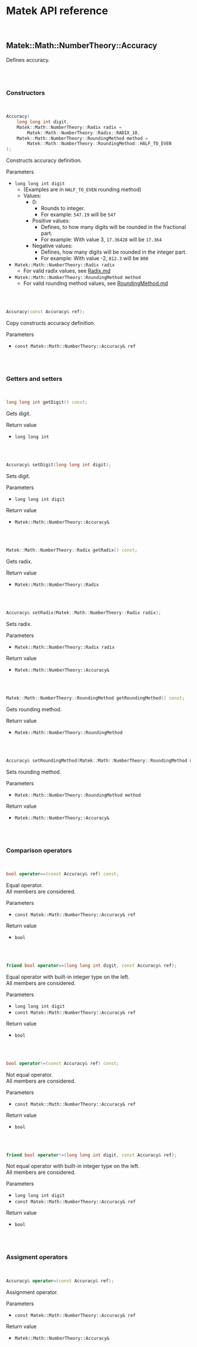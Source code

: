 # Matek API reference

<br/>

## Matek::Math::NumberTheory::Accuracy

Defines accuracy.<br/>

<br/><br/>



### **Constructors**

<br/>

```c++
Accuracy(
	long long int digit,
	Matek::Math::NumberTheory::Radix radix =
		Matek::Math::NumberTheory::Radix::RADIX_10,
	Matek::Math::NumberTheory::RoundingMethod method =
		Matek::Math::NumberTheory::RoundingMethod::HALF_TO_EVEN
);
```

Constructs accuracy definition.

Parameters
- `long long int digit`
	- (Examples are in `HALF_TO_EVEN` rounding method)
	- Values:
		- 0:
			- Rounds to integer.
			- For example: `547.19` will be `547`
		- Positive values:
			- Defines, to how many digits will be rounded in the fractional part.
			- For example: With value 3, `17.36428` will be `17.364`
		- Negative values:
			- Defines, how many digits will be rounded in the integer part.
			- For example: With value -2, `812.3` will be `800`
- `Matek::Math::NumberTheory::Radix radix`
	- For valid radix values, see [Radix.md](https://github.com/attila-papp/matek/blob/v0.1.0/doc/Math/NumberTheory/Radix.md)
- `Matek::Math::NumberTheory::RoundingMethod method`
	- For valid rounding method values, see [RoundingMethod.md](https://github.com/attila-papp/matek/blob/v0.1.0/doc/Math/NumberTheory/RoundingMethod.md)

<br/><br/>



```c++
Accuracy(const Accuracy& ref);
```

Copy constructs accuracy definition.

Parameters
- `const Matek::Math::NumberTheory::Accuracy& ref`

<br/><br/>



### **Getters and setters**

<br/>

```c++
long long int getDigit() const;
```

Gets digit.

Return value
- `long long int`

<br/><br/>



```c++
Accuracy& setDigit(long long int digit);
```

Sets digit.

Parameters
- `long long int digit`

Return value
- `Matek::Math::NumberTheory::Accuracy&`

<br/><br/>



```c++
Matek::Math::NumberTheory::Radix getRadix() const;
```

Gets radix.

Return value
- `Matek::Math::NumberTheory::Radix`

<br/><br/>



```c++
Accuracy& setRadix(Matek::Math::NumberTheory::Radix radix);
```

Sets radix.

Parameters
- `Matek::Math::NumberTheory::Radix radix`

Return value
- `Matek::Math::NumberTheory::Accuracy&`

<br/><br/>



```c++
Matek::Math::NumberTheory::RoundingMethod getRoundingMethod() const;
```

Gets rounding method.

Return value
- `Matek::Math::NumberTheory::RoundingMethod`

<br/><br/>



```c++
Accuracy& setRoundingMethod(Matek::Math::NumberTheory::RoundingMethod method);
```

Sets rounding method.

Parameters
- `Matek::Math::NumberTheory::RoundingMethod method`

Return value
- `Matek::Math::NumberTheory::Accuracy&`

<br/><br/>



### **Comparison operators**

<br/>

```c++
bool operator==(const Accuracy& ref) const;
```

Equal operator.<br/>
All members are considered.

Parameters
- `const Matek::Math::NumberTheory::Accuracy& ref`

Return value
- `bool`

<br/><br/>



```c++
friend bool operator==(long long int digit, const Accuracy& ref);
```

Equal operator with built-in integer type on the left.<br/>
All members are considered.

Parameters
- `long long int digit`
- `const Matek::Math::NumberTheory::Accuracy& ref`

Return value
- `bool`

<br/><br/>



```c++
bool operator!=(const Accuracy& ref) const;
```

Not equal operator.<br/>
All members are considered.

Parameters
- `const Matek::Math::NumberTheory::Accuracy& ref`

Return value
- `bool`

<br/><br/>



```c++
friend bool operator!=(long long int digit, const Accuracy& ref);
```

Not equal operator with built-in integer type on the left.<br/>
All members are considered.

Parameters
- `long long int digit`
- `const Matek::Math::NumberTheory::Accuracy& ref`

Return value
- `bool`

<br/><br/>



### **Assigment operators**

<br/>

```c++
Accuracy& operator=(const Accuracy& ref);
```

Assignment operator.

Parameters
- `const Matek::Math::NumberTheory::Accuracy& ref`

Return value
- `Matek::Math::NumberTheory::Accuracy&`

<br/><br/>